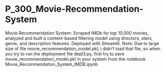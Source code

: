 # P_300_Movie-Recommendation-System
Movie Recommendation System: Scraped IMDb for top 10,000 movies, analyzed and built a content-based filtering model using directors, stars, genre, and description features. Deployed with Streamlit.
Note: Due to large size of file movie_recommendation_model.pkl, i didn't load that file, so when you try to run the deployment file depl3.py, first try to save movie_recommendation_model.pkl in your system from the notebook Movie_Recommendation_System_IMDB.ipynb
